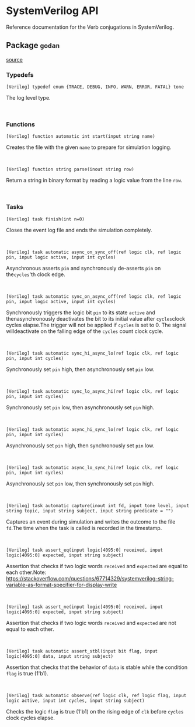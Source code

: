 # SystemVerilog API

Reference documentation for the Verb conjugations in SystemVerilog.

## Package `godan`
[source](https://github.com/chaseruskin/verb/blob/trunk/src/lib/hdl/src/godan.sv)

### Typedefs
`[Verilog] typedef enum {TRACE, DEBUG, INFO, WARN, ERROR, FATAL} tone`

The log level type.

<br>

### Functions
`[Verilog] function automatic int start(input string name)`

Creates the file with the given `name` to prepare for simulation logging.

<br>

`[Verilog] function string parse(inout string row)`

Return a string in binary format by reading a logic value from the line `row`.

<br>

### Tasks
`[Verilog] task finish(int n=0)`

Closes the event log file and ends the simulation completely.

<br>

`[Verilog] task automatic async_on_sync_off(ref logic clk, ref logic pin, input logic active, input int cycles)`

Asynchronous asserts `pin` and synchronously de-asserts `pin` on the`cycles`'th clock edge.

<br>

`[Verilog] task automatic sync_on_async_off(ref logic clk, ref logic pin, input logic active, input int cycles)`

Synchronously triggers the logic bit `pin` to its state `active` and thenasynchronously deactivates the bit to its initial value after `cycles`clock cycles elapse.The trigger will not be applied if `cycles` is set to 0. The signal willdeactivate on the falling edge of the `cycles` count clock cycle.

<br>

`[Verilog] task automatic sync_hi_async_lo(ref logic clk, ref logic pin, input int cycles)`

Synchronously set `pin` high, then asynchronously set `pin` low.

<br>

`[Verilog] task automatic sync_lo_async_hi(ref logic clk, ref logic pin, input int cycles)`

Synchronously set `pin` low, then asynchronously set `pin` high.

<br>

`[Verilog] task automatic async_hi_sync_lo(ref logic clk, ref logic pin, input int cycles)`

Asynchronously set `pin` high, then synchronously set `pin` low.

<br>

`[Verilog] task automatic async_lo_sync_hi(ref logic clk, ref logic pin, input int cycles)`

Asynchronously set `pin` low, then synchronously set `pin` high.

<br>

`[Verilog] task automatic capture(inout int fd, input tone level, input string topic, input string subject, input string predicate = "")`

Captures an event during simulation and writes the outcome to the file `fd`.The time when the task is called is recorded in the timestamp.

<br>

`[Verilog] task assert_eq(input logic[4095:0] received, input logic[4095:0] expected, input string subject)`

Assertion that checks if two logic words `received` and `expected` are equal to each other.Note: https://stackoverflow.com/questions/67714329/systemverilog-string-variable-as-format-specifier-for-display-write

<br>

`[Verilog] task assert_ne(input logic[4095:0] received, input logic[4095:0] expected, input string subject)`

Assertion that checks if two logic words `received` and `expected` are not equal to each other.

<br>

`[Verilog] task automatic assert_stbl(input bit flag, input logic[4095:0] data, input string subject)`

Assertion that checks that the behavior of `data` is stable while the condition `flag` is true (1'b1).

<br>

`[Verilog] task automatic observe(ref logic clk, ref logic flag, input logic active, input int cycles, input string subject)`

Checks the logic `flag` is true (1'b1) on the rising edge of `clk` before `cycles` clock cycles elapse.

<br>

